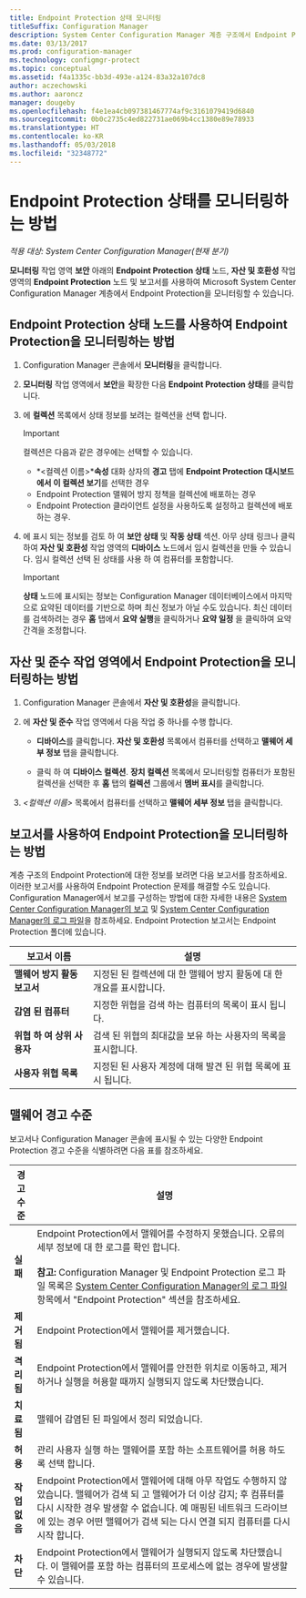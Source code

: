 ```yaml
---
title: Endpoint Protection 상태 모니터링
titleSuffix: Configuration Manager
description: System Center Configuration Manager 계층 구조에서 Endpoint Protection을 모니터링하는 방법을 알아봅니다.
ms.date: 03/13/2017
ms.prod: configuration-manager
ms.technology: configmgr-protect
ms.topic: conceptual
ms.assetid: f4a1335c-bb3d-493e-a124-83a32a107dc8
author: aczechowski
ms.author: aaroncz
manager: dougeby
ms.openlocfilehash: f4e1ea4cb097381467774af9c3161079419d6840
ms.sourcegitcommit: 0b0c2735c4ed822731ae069b4cc1380e89e78933
ms.translationtype: HT
ms.contentlocale: ko-KR
ms.lasthandoff: 05/03/2018
ms.locfileid: "32348772"
---
```

# <a name="how-to-monitor-endpoint-protection-status"></a>Endpoint Protection 상태를 모니터링하는 방법

*적용 대상: System Center Configuration Manager(현재 분기)*

**모니터링** 작업 영역 **보안** 아래의 **Endpoint Protection 상태** 노드, **자산 및 호환성** 작업 영역의 **Endpoint Protection** 노드 및 보고서를 사용하여 Microsoft System Center Configuration Manager 계층에서 Endpoint Protection을 모니터링할 수 있습니다.  

##  <a name="BKMK_1"></a> Endpoint Protection 상태 노드를 사용하여 Endpoint Protection을 모니터링하는 방법  

1.  Configuration Manager 콘솔에서 **모니터링**을 클릭합니다.  

2.  **모니터링** 작업 영역에서 **보안**을 확장한 다음 **Endpoint Protection 상태**를 클릭합니다.  

3.  에 **컬렉션** 목록에서 상태 정보를 보려는 컬렉션을 선택 합니다.  

    > [!IMPORTANT]  
    >  컬렉션은 다음과 같은 경우에는 선택할 수 있습니다.  
    >   
    >  -   *<컬렉션 이름\>***속성** 대화 상자의 **경고** 탭에 **Endpoint Protection 대시보드에서 이 컬렉션 보기**를 선택한 경우  
    > -   Endpoint Protection 맬웨어 방지 정책을 컬렉션에 배포하는 경우  
    > -   Endpoint Protection 클라이언트 설정을 사용하도록 설정하고 컬렉션에 배포하는 경우.  

4.  에 표시 되는 정보를 검토 하 여 **보안 상태** 및 **작동 상태** 섹션. 아무 상태 링크나 클릭하여 **자산 및 호환성** 작업 영역의 **디바이스** 노드에서 임시 컬렉션을 만들 수 있습니다. 임시 컬렉션 선택 된 상태를 사용 하 여 컴퓨터를 포함합니다.  

    > [!IMPORTANT]  
    >   **상태** 노드에 표시되는 정보는 Configuration Manager 데이터베이스에서 마지막으로 요약된 데이터를 기반으로 하며 최신 정보가 아닐 수도 있습니다. 최신 데이터를 검색하려는 경우 **홈** 탭에서 **요약 실행**을 클릭하거나 **요약 일정** 을 클릭하여 요약 간격을 조정합니다.  

##  <a name="BKMK_2"></a> 자산 및 준수 작업 영역에서 Endpoint Protection을 모니터링하는 방법  

1.  Configuration Manager 콘솔에서 **자산 및 호환성**을 클릭합니다.  

2.  에 **자산 및 준수** 작업 영역에서 다음 작업 중 하나를 수행 합니다.  

    -   **디바이스**를 클릭합니다. **자산 및 호환성** 목록에서 컴퓨터를 선택하고 **맬웨어 세부 정보** 탭을 클릭합니다.  

    -   클릭 하 여 **디바이스 컬렉션**. **장치 컬렉션** 목록에서 모니터링할 컴퓨터가 포함된 컬렉션을 선택한 후 **홈** 탭의 **컬렉션** 그룹에서 **멤버 표시**를 클릭합니다.  

3.  *<컬렉션 이름\>* 목록에서 컴퓨터를 선택하고 **맬웨어 세부 정보** 탭을 클릭합니다.  

##  <a name="BKMK_3"></a> 보고서를 사용하여 Endpoint Protection을 모니터링하는 방법  
 계층 구조의 Endpoint Protection에 대한 정보를 보려면 다음 보고서를 참조하세요. 이러한 보고서를 사용하여 Endpoint Protection 문제를 해결할 수도 있습니다. Configuration Manager에서 보고를 구성하는 방법에 대한 자세한 내용은 [System Center Configuration Manager의 보고](../../core/servers/manage/reporting.md) 및 [System Center Configuration Manager의 로그 파일](../../core/plan-design/hierarchy/log-files.md)을 참조하세요. Endpoint Protection 보고서는 Endpoint Protection 폴더에 있습니다.  

|보고서 이름|설명|  
|-----------------|-----------------|  
|**맬웨어 방지 활동 보고서**|지정된 된 컬렉션에 대 한 맬웨어 방지 활동에 대 한 개요를 표시합니다.|  
|**감염 된 컴퓨터**|지정한 위협을 검색 하는 컴퓨터의 목록이 표시 됩니다.|  
|**위협 하 여 상위 사용자**|검색 된 위협의 최대값을 보유 하는 사용자의 목록을 표시합니다.|  
|**사용자 위협 목록**|지정된 된 사용자 계정에 대해 발견 된 위협 목록에 표시 됩니다.|  

## <a name="malware-alert-levels"></a>맬웨어 경고 수준  
 보고서나 Configuration Manager 콘솔에 표시될 수 있는 다양한 Endpoint Protection 경고 수준을 식별하려면 다음 표를 참조하세요.  

|경고 수준|설명|  
|-----------------|-----------------|  
|**실패**|Endpoint Protection에서 맬웨어를 수정하지 못했습니다. 오류의 세부 정보에 대 한 로그를 확인 합니다.<br /><br /> **참고:** Configuration Manager 및 Endpoint Protection 로그 파일 목록은 [System Center Configuration Manager의 로그 파일](../../core/plan-design/hierarchy/log-files.md) 항목에서 "Endpoint Protection" 섹션을 참조하세요.|  
|**제거됨**|Endpoint Protection에서 맬웨어를 제거했습니다.|  
|**격리됨**|Endpoint Protection에서 맬웨어를 안전한 위치로 이동하고, 제거하거나 실행을 허용할 때까지 실행되지 않도록 차단했습니다.|  
|**치료됨**|맬웨어 감염된 된 파일에서 정리 되었습니다.|  
|**허용**|관리 사용자 실행 하는 맬웨어를 포함 하는 소프트웨어를 허용 하도록 선택 합니다.|  
|**작업 없음**|Endpoint Protection에서 맬웨어에 대해 아무 작업도 수행하지 않았습니다. 맬웨어가 검색 되 고 맬웨어가 더 이상 감지; 후 컴퓨터를 다시 시작한 경우 발생할 수 없습니다. 예 매핑된 네트워크 드라이브에 있는 경우 어떤 맬웨어가 검색 되는 다시 연결 되지 컴퓨터를 다시 시작 합니다.|  
|**차단**|Endpoint Protection에서 맬웨어가 실행되지 않도록 차단했습니다. 이 맬웨어를 포함 하는 컴퓨터의 프로세스에 없는 경우에 발생할 수 있습니다.|
